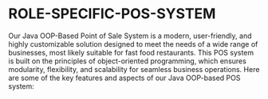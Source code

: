 # ROLE-SPECIFIC-POS-SYSTEM

Our Java OOP-Based Point of Sale System is a modern, user-friendly, and highly customizable solution designed to meet the needs of a wide range of businesses, most likely suitable for fast food restaurants. This POS system is built on the principles of object-oriented programming, which ensures modularity, flexibility, and scalability for seamless business operations. Here are some of the key features and aspects of our Java OOP-based POS system:
